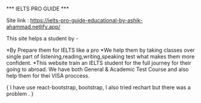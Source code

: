 *** IELTS PRO GUIDE ***

Site link : https://ielts-pro-guide-educational-by-ashik-ahammad.netlify.app/

This site helps a student by -

*By Prepare them for IELTS like a pro
*We help them by taking classes over single part of listening,reading,writing,speaking test what makes them more confident.
*This website train an IELTS student for the full journey for their going to abroad. We have both General & Academic Test Course and also help them for thei VISA proccess.

{
    I have use react-bootstrap, bootstrap, I also tried rechart but there was a problem .
}